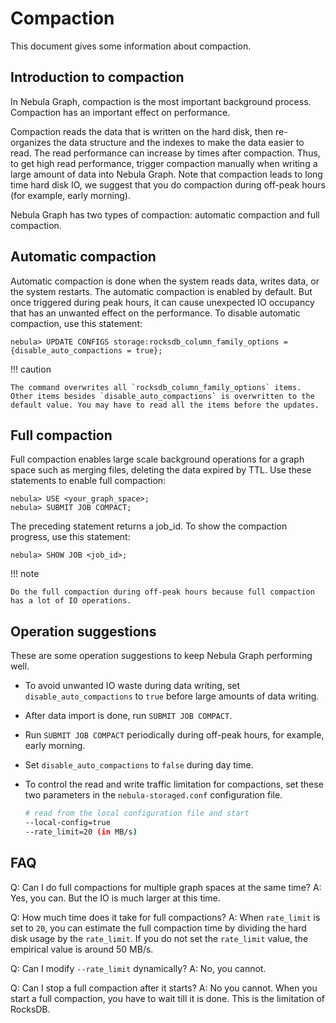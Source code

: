 # Compaction

This document gives some information about compaction.

## Introduction to compaction

In Nebula Graph, compaction is the most important background process. Compaction has an important effect on performance.

Compaction reads the data that is written on the hard disk, then re-organizes the data structure and the indexes to make the data easier to read. The read performance can increase by times after compaction. Thus, to get high read performance, trigger compaction manually when writing a large amount of data into Nebula Graph. Note that compaction leads to long time hard disk IO, we suggest that you do compaction during off-peak hours (for example, early morning).

Nebula Graph has two types of compaction: automatic compaction and full compaction.

## Automatic compaction

Automatic compaction is done when the system reads data, writes data, or the system restarts. The automatic compaction is enabled by default. But once triggered during peak hours, it can cause unexpected IO occupancy that has an unwanted effect on the performance. To disable automatic compaction, use this statement:

```ngql
nebula> UPDATE CONFIGS storage:rocksdb_column_family_options = {disable_auto_compactions = true};
```

!!! caution

    The command overwrites all `rocksdb_column_family_options` items. Other items besides `disable_auto_compactions` is overwritten to the default value. You may have to read all the items before the updates.

## Full compaction

Full compaction enables large scale background operations for a graph space such as merging files, deleting the data expired by TTL. Use these statements to enable full compaction:

```ngql
nebula> USE <your_graph_space>;
nebula> SUBMIT JOB COMPACT;
```

The preceding statement returns a job_id. To show the compaction progress, use this statement:

```ngql
nebula> SHOW JOB <job_id>;
```

!!! note

    Do the full compaction during off-peak hours because full compaction has a lot of IO operations.

## Operation suggestions

These are some operation suggestions to keep Nebula Graph performing well.

- To avoid unwanted IO waste during data writing, set `disable_auto_compactions` to `true` before large amounts of data writing.
- After data import is done, run `SUBMIT JOB COMPACT`.
- Run `SUBMIT JOB COMPACT` periodically during off-peak hours, for example, early morning.
- Set `disable_auto_compactions` to `false` during day time.
- To control the read and write traffic limitation for compactions, set these two parameters in the `nebula-storaged.conf` configuration file.

    ```bash
    # read from the local configuration file and start
    --local-config=true
    --rate_limit=20 (in MB/s)
    ```

## FAQ

Q: Can I do full compactions for multiple graph spaces at the same time?
A: Yes, you can. But the IO is much larger at this time.

Q: How much time does it take for full compactions?
A: When `rate_limit` is set to `20`, you can estimate the full compaction time by dividing the hard disk usage by the `rate_limit`. If you do not set the `rate_limit` value, the empirical value is around 50 MB/s.

Q: Can I modify `--rate_limit` dynamically?
A: No, you cannot.

Q: Can I stop a full compaction after it starts?
A: No you cannot. When you start a full compaction, you have to wait till it is done. This is the limitation of RocksDB.
